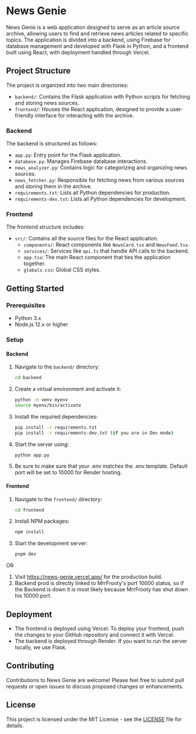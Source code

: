 # News Genie

News Genie is a web application designed to serve as an article source archive, allowing users to find and retrieve news articles related to specific topics. The application is divided into a backend, using Firebase for database management and developed with Flask in Python, and a frontend built using React, with deployment handled through Vercel.

## Project Structure

The project is organized into two main directories:

- `backend/`: Contains the Flask application with Python scripts for fetching and storing news sources.
- `frontend/`: Houses the React application, designed to provide a user-friendly interface for interacting with the archive.

### Backend

The backend is structured as follows:

- `app.py`: Entry point for the Flask application.
- `database.py`: Manages Firebase database interactions.
- `news_analyzer.py`: Contains logic for categorizing and organizing news sources.
- `news_fetcher.py`: Responsible for fetching news from various sources and storing them in the archive.
- `requirements.txt`: Lists all Python dependencies for production.
- `requirements-dev.txt`: Lists all Python dependencies for development.

### Frontend

The frontend structure includes:

- `src/`: Contains all the source files for the React application.
  - `components/`: React components like `NewsCard.tsx` and `NewsFeed.tsx`.
  - `services/`: Services like `api.ts` that handle API calls to the backend.
  - `app.tsx`: The main React component that ties the application together.
  - `globals.css`: Global CSS styles.

## Getting Started

### Prerequisites

- Python 3.x
- Node.js 12.x or higher

### Setup

#### Backend

1. Navigate to the `backend/` directory:
   ```bash
   cd backend
   ```
2. Create a virtual environment and activate it:
   ```bash
   python -m venv myenv
   source myenv/bin/activate
   ```
3. Install the required dependencies:
   ```bash
   pip install -r requirements.txt
   pip install -r requirements-dev.txt (if you are in Dev mode)
   ```
4. Start the server using:
   ```bash
   python app.py
   ```

5. Be sure to make sure that your .env matches the .env.template. Default port will be set to 10000 for Render hosting.

#### Frontend

1. Navigate to the `frontend/` directory:
   ```bash
   cd frontend
   ```
2. Install NPM packages:
   ```bash
   npm install
   ```
3. Start the development server:
   ```bash
   pnpm dev
   ```
OR 

1. Visit https://news-genie.vercel.app/ for the production build.
2. Backend prod is directly linked to MrrFrooty's port 10000 status, so if the Backend is down it is most likely because MrrFrooty has shut down his 10000 port.

## Deployment

- The frontend is deployed using Vercel. To deploy your frontend, push the changes to your GitHub repository and connect it with Vercel.
- The backend is deployed through Render. If you want to run the server locally, we use Flask.

## Contributing

Contributions to News Genie are welcome! Please feel free to submit pull requests or open issues to discuss proposed changes or enhancements.

## License

This project is licensed under the MIT License - see the [LICENSE](LICENSE) file for details.
